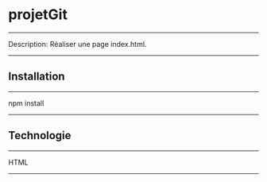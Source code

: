 # projetGit
****
Description: Réaliser une page index.html.

*****

## Installation
*****
npm install

*****

## Technologie
*****
HTML
******


